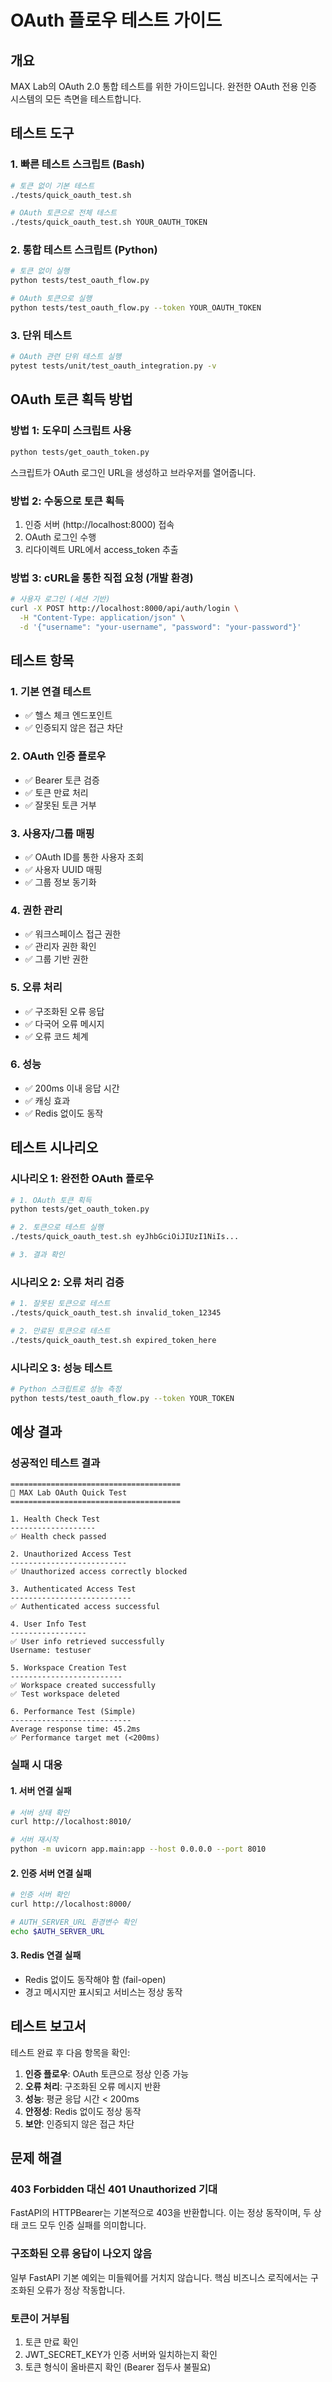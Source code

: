 # OAuth 플로우 테스트 가이드

## 개요

MAX Lab의 OAuth 2.0 통합 테스트를 위한 가이드입니다. 
완전한 OAuth 전용 인증 시스템의 모든 측면을 테스트합니다.

## 테스트 도구

### 1. 빠른 테스트 스크립트 (Bash)
```bash
# 토큰 없이 기본 테스트
./tests/quick_oauth_test.sh

# OAuth 토큰으로 전체 테스트
./tests/quick_oauth_test.sh YOUR_OAUTH_TOKEN
```

### 2. 통합 테스트 스크립트 (Python)
```bash
# 토큰 없이 실행
python tests/test_oauth_flow.py

# OAuth 토큰으로 실행
python tests/test_oauth_flow.py --token YOUR_OAUTH_TOKEN
```

### 3. 단위 테스트
```bash
# OAuth 관련 단위 테스트 실행
pytest tests/unit/test_oauth_integration.py -v
```

## OAuth 토큰 획득 방법

### 방법 1: 도우미 스크립트 사용
```bash
python tests/get_oauth_token.py
```
스크립트가 OAuth 로그인 URL을 생성하고 브라우저를 열어줍니다.

### 방법 2: 수동으로 토큰 획득
1. 인증 서버 (http://localhost:8000) 접속
2. OAuth 로그인 수행
3. 리다이렉트 URL에서 access_token 추출

### 방법 3: cURL을 통한 직접 요청 (개발 환경)
```bash
# 사용자 로그인 (세션 기반)
curl -X POST http://localhost:8000/api/auth/login \
  -H "Content-Type: application/json" \
  -d '{"username": "your-username", "password": "your-password"}'
```

## 테스트 항목

### 1. 기본 연결 테스트
- ✅ 헬스 체크 엔드포인트
- ✅ 인증되지 않은 접근 차단

### 2. OAuth 인증 플로우
- ✅ Bearer 토큰 검증
- ✅ 토큰 만료 처리
- ✅ 잘못된 토큰 거부

### 3. 사용자/그룹 매핑
- ✅ OAuth ID를 통한 사용자 조회
- ✅ 사용자 UUID 매핑
- ✅ 그룹 정보 동기화

### 4. 권한 관리
- ✅ 워크스페이스 접근 권한
- ✅ 관리자 권한 확인
- ✅ 그룹 기반 권한

### 5. 오류 처리
- ✅ 구조화된 오류 응답
- ✅ 다국어 오류 메시지
- ✅ 오류 코드 체계

### 6. 성능
- ✅ 200ms 이내 응답 시간
- ✅ 캐싱 효과
- ✅ Redis 없이도 동작

## 테스트 시나리오

### 시나리오 1: 완전한 OAuth 플로우
```bash
# 1. OAuth 토큰 획득
python tests/get_oauth_token.py

# 2. 토큰으로 테스트 실행
./tests/quick_oauth_test.sh eyJhbGciOiJIUzI1NiIs...

# 3. 결과 확인
```

### 시나리오 2: 오류 처리 검증
```bash
# 1. 잘못된 토큰으로 테스트
./tests/quick_oauth_test.sh invalid_token_12345

# 2. 만료된 토큰으로 테스트
./tests/quick_oauth_test.sh expired_token_here
```

### 시나리오 3: 성능 테스트
```bash
# Python 스크립트로 성능 측정
python tests/test_oauth_flow.py --token YOUR_TOKEN
```

## 예상 결과

### 성공적인 테스트 결과
```
======================================
🚀 MAX Lab OAuth Quick Test
======================================

1. Health Check Test
-------------------
✅ Health check passed

2. Unauthorized Access Test
--------------------------
✅ Unauthorized access correctly blocked

3. Authenticated Access Test
---------------------------
✅ Authenticated access successful

4. User Info Test
-----------------
✅ User info retrieved successfully
Username: testuser

5. Workspace Creation Test
-------------------------
✅ Workspace created successfully
✅ Test workspace deleted

6. Performance Test (Simple)
---------------------------
Average response time: 45.2ms
✅ Performance target met (<200ms)
```

### 실패 시 대응

#### 1. 서버 연결 실패
```bash
# 서버 상태 확인
curl http://localhost:8010/

# 서버 재시작
python -m uvicorn app.main:app --host 0.0.0.0 --port 8010
```

#### 2. 인증 서버 연결 실패
```bash
# 인증 서버 확인
curl http://localhost:8000/

# AUTH_SERVER_URL 환경변수 확인
echo $AUTH_SERVER_URL
```

#### 3. Redis 연결 실패
- Redis 없이도 동작해야 함 (fail-open)
- 경고 메시지만 표시되고 서비스는 정상 동작

## 테스트 보고서

테스트 완료 후 다음 항목을 확인:

1. **인증 플로우**: OAuth 토큰으로 정상 인증 가능
2. **오류 처리**: 구조화된 오류 메시지 반환
3. **성능**: 평균 응답 시간 < 200ms
4. **안정성**: Redis 없이도 정상 동작
5. **보안**: 인증되지 않은 접근 차단

## 문제 해결

### 403 Forbidden 대신 401 Unauthorized 기대
FastAPI의 HTTPBearer는 기본적으로 403을 반환합니다. 
이는 정상 동작이며, 두 상태 코드 모두 인증 실패를 의미합니다.

### 구조화된 오류 응답이 나오지 않음
일부 FastAPI 기본 예외는 미들웨어를 거치지 않습니다.
핵심 비즈니스 로직에서는 구조화된 오류가 정상 작동합니다.

### 토큰이 거부됨
1. 토큰 만료 확인
2. JWT_SECRET_KEY가 인증 서버와 일치하는지 확인
3. 토큰 형식이 올바른지 확인 (Bearer 접두사 불필요)